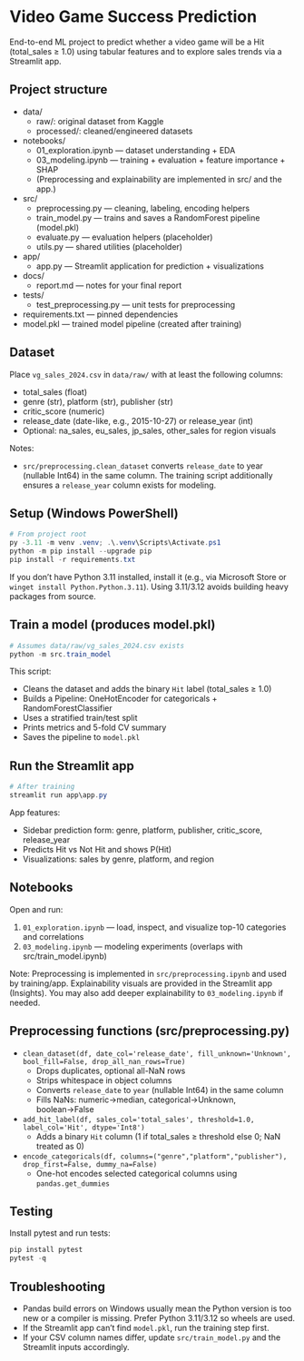 # Video Game Success Prediction

End-to-end ML project to predict whether a video game will be a Hit (total_sales ≥ 1.0) using tabular features and to explore sales trends via a Streamlit app.

## Project structure
- data/
  - raw/: original dataset from Kaggle
  - processed/: cleaned/engineered datasets
- notebooks/
  - 01_exploration.ipynb — dataset understanding + EDA
  - 03_modeling.ipynb — training + evaluation + feature importance + SHAP
  - (Preprocessing and explainability are implemented in src/ and the app.)
- src/
  - preprocessing.py — cleaning, labeling, encoding helpers
  - train_model.py — trains and saves a RandomForest pipeline (model.pkl)
  - evaluate.py — evaluation helpers (placeholder)
  - utils.py — shared utilities (placeholder)
- app/
  - app.py — Streamlit application for prediction + visualizations
- docs/
  - report.md — notes for your final report
- tests/
  - test_preprocessing.py — unit tests for preprocessing
- requirements.txt — pinned dependencies
- model.pkl — trained model pipeline (created after training)

## Dataset
Place `vg_sales_2024.csv` in `data/raw/` with at least the following columns:
- total_sales (float)
- genre (str), platform (str), publisher (str)
- critic_score (numeric)
- release_date (date-like, e.g., 2015-10-27) or release_year (int)
- Optional: na_sales, eu_sales, jp_sales, other_sales for region visuals

Notes:
- `src/preprocessing.clean_dataset` converts `release_date` to year (nullable Int64) in the same column. The training script additionally ensures a `release_year` column exists for modeling.

## Setup (Windows PowerShell)
```powershell
# From project root
py -3.11 -m venv .venv; .\.venv\Scripts\Activate.ps1
python -m pip install --upgrade pip
pip install -r requirements.txt
```

If you don’t have Python 3.11 installed, install it (e.g., via Microsoft Store or `winget install Python.Python.3.11`). Using 3.11/3.12 avoids building heavy packages from source.

## Train a model (produces model.pkl)
```powershell
# Assumes data/raw/vg_sales_2024.csv exists
python -m src.train_model
```
This script:
- Cleans the dataset and adds the binary `Hit` label (total_sales ≥ 1.0)
- Builds a Pipeline: OneHotEncoder for categoricals + RandomForestClassifier
- Uses a stratified train/test split
- Prints metrics and 5-fold CV summary
- Saves the pipeline to `model.pkl`

## Run the Streamlit app
```powershell
# After training
streamlit run app\app.py
```
App features:
- Sidebar prediction form: genre, platform, publisher, critic_score, release_year
- Predicts Hit vs Not Hit and shows P(Hit)
- Visualizations: sales by genre, platform, and region

## Notebooks
Open and run:
1. `01_exploration.ipynb` — load, inspect, and visualize top-10 categories and correlations
2. `03_modeling.ipynb` — modeling experiments (overlaps with src/train_model.ipynb)

Note: Preprocessing is implemented in `src/preprocessing.ipynb` and used by training/app. Explainability visuals are provided in the Streamlit app (Insights). You may also add deeper explainability to `03_modeling.ipynb` if needed.

## Preprocessing functions (src/preprocessing.py)
- `clean_dataset(df, date_col='release_date', fill_unknown='Unknown', bool_fill=False, drop_all_nan_rows=True)`
  - Drops duplicates, optional all-NaN rows
  - Strips whitespace in object columns
  - Converts `release_date` to `year` (nullable Int64) in the same column
  - Fills NaNs: numeric→median, categorical→Unknown, boolean→False
- `add_hit_label(df, sales_col='total_sales', threshold=1.0, label_col='Hit', dtype='Int8')`
  - Adds a binary `Hit` column (1 if total_sales ≥ threshold else 0; NaN treated as 0)
- `encode_categoricals(df, columns=("genre","platform","publisher"), drop_first=False, dummy_na=False)`
  - One-hot encodes selected categorical columns using `pandas.get_dummies`

## Testing
Install pytest and run tests:
```powershell
pip install pytest
pytest -q
```

## Troubleshooting
- Pandas build errors on Windows usually mean the Python version is too new or a compiler is missing. Prefer Python 3.11/3.12 so wheels are used.
- If the Streamlit app can’t find `model.pkl`, run the training step first.
- If your CSV column names differ, update `src/train_model.py` and the Streamlit inputs accordingly.
